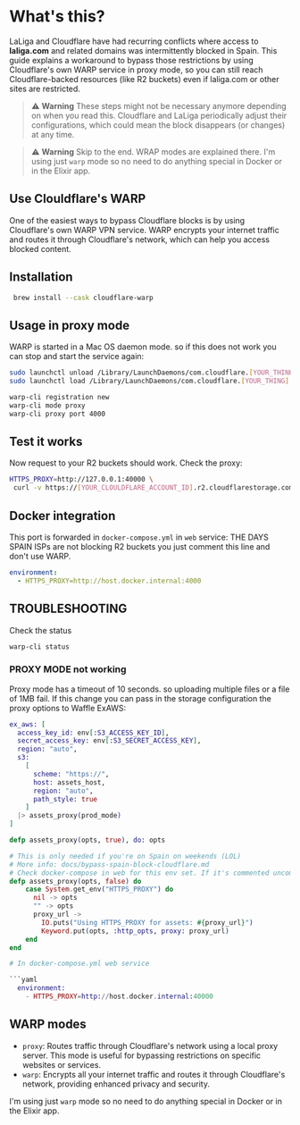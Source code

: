 # What's this?

LaLiga and Cloudflare have had recurring conflicts where access to **laliga.com** and related domains was intermittently blocked in Spain. This guide explains a workaround to bypass those restrictions by using Cloudflare's own WARP service in proxy mode, so you can still reach Cloudflare-backed resources (like R2 buckets) even if laliga.com or other sites are restricted.

> ⚠️ **Warning**
> These steps might not be necessary anymore depending on when you read this. Cloudflare and LaLiga periodically adjust their configurations, which could mean the block disappears (or changes) at any time.


> ⚠️ **Warning**
> Skip to the end. WRAP modes are explained there. I'm using just `warp` mode so no need to do anything special in Docker or in the Elixir app.


## Use Clouldflare's WARP

One of the easiest ways to bypass Cloudflare blocks is by using Cloudflare's own WARP VPN service. WARP encrypts your internet traffic and routes it through Cloudflare's network, which can help you access blocked content.

## Installation

```bash
 brew install --cask cloudflare-warp
```

## Usage in proxy mode

WARP is started in a Mac OS daemon mode. so if this does not work you can stop
and start the service again:

```bash
sudo launchctl unload /Library/LaunchDaemons/com.cloudflare.[YOUR_THINK].macos.warp.daemon.plist
sudo launchctl load /Library/LaunchDaemons/com.cloudflare.[YOUR_THING].macos.warp.daemon.plist
```

```bash
warp-cli registration new
warp-cli mode proxy
warp-cli proxy port 4000
```

## Test it works

Now request to your R2 buckets should work. Check the proxy:

```bash
HTTPS_PROXY=http://127.0.0.1:40000 \
 curl -v https://[YOUR_CLOULDFLARE_ACCOUNT_ID].r2.cloudflarestorage.com/
```

## Docker integration

This port is forwarded in `docker-compose.yml` in `web` service:
THE DAYS SPAIN ISPs are not blocking R2 buckets you just comment this line and
don't use WARP.

```yaml
environment:
  - HTTPS_PROXY=http://host.docker.internal:4000
```

## TROUBLESHOOTING

Check the status

```bash
warp-cli status
```

### PROXY MODE not working

Proxy mode has a timeout of 10 seconds. so uploading multiple files or a file of
1MB fail. If this change you can pass in the storage configuration the proxy
options to Waffle ExAWS:

````elixir
ex_aws: [
  access_key_id: env[:S3_ACCESS_KEY_ID],
  secret_access_key: env[:S3_SECRET_ACCESS_KEY],
  region: "auto",
  s3:
    [
      scheme: "https://",
      host: assets_host,
      region: "auto",
      path_style: true
    ]
  |> assets_proxy(prod_mode)
]

defp assets_proxy(opts, true), do: opts

# This is only needed if you're on Spain on weekends (LOL)
# More info: docs/bypass-spain-block-cloudflare.md
# Check docker-compose in web for this env set. If it's commented uncomment it.
defp assets_proxy(opts, false) do
    case System.get_env("HTTPS_PROXY") do
      nil -> opts
      "" -> opts
      proxy_url ->
        IO.puts("Using HTTPS_PROXY for assets: #{proxy_url}")
        Keyword.put(opts, :http_opts, proxy: proxy_url)
    end
end

# In docker-compose.yml web service

```yaml
  environment:
    - HTTPS_PROXY=http://host.docker.internal:40000
````

## WARP modes

- `proxy`: Routes traffic through Cloudflare's network using a local proxy server. This mode is useful for bypassing restrictions on specific websites or services.
- `warp`: Encrypts all your internet traffic and routes it through Cloudflare's network, providing enhanced privacy and security.

I'm using just `warp` mode so no need to do anything special in Docker or in the Elixir app.
